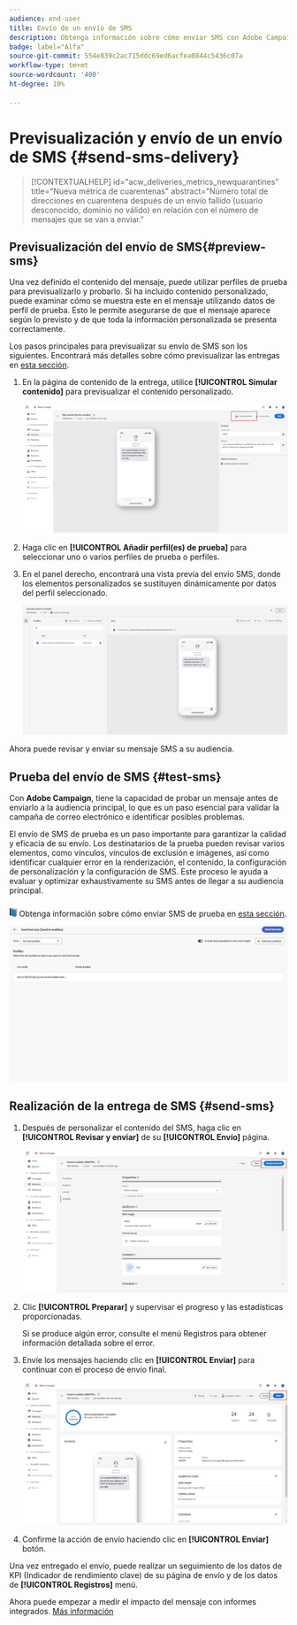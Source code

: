 ```yaml
---
audience: end-user
title: Envío de un envío de SMS
description: Obtenga información sobre cómo enviar SMS con Adobe Campaign Web
badge: label="Alfa"
source-git-commit: 554e839c2ac715ddc69ed6acfea0844c5436c07a
workflow-type: tm+mt
source-wordcount: '400'
ht-degree: 10%

---
```


# Previsualización y envío de un envío de SMS {#send-sms-delivery}

>[!CONTEXTUALHELP]
>id="acw_deliveries_metrics_newquarantines"
>title="Nueva métrica de cuarentenas"
>abstract="Número total de direcciones en cuarentena después de un envío fallido (usuario desconocido, dominio no válido) en relación con el número de mensajes que se van a enviar."

## Previsualización del envío de SMS{#preview-sms}

Una vez definido el contenido del mensaje, puede utilizar perfiles de prueba para previsualizarlo y probarlo. Si ha incluido contenido personalizado, puede examinar cómo se muestra este en el mensaje utilizando datos de perfil de prueba. Esto le permite asegurarse de que el mensaje aparece según lo previsto y de que toda la información personalizada se presenta correctamente.

Los pasos principales para previsualizar su envío de SMS son los siguientes. Encontrará más detalles sobre cómo previsualizar las entregas en [esta sección](../preview-test/preview-content.md).

1. En la página de contenido de la entrega, utilice **[!UICONTROL Simular contenido]** para previsualizar el contenido personalizado.

   ![](assets/sms_send_1.png)

1. Haga clic en **[!UICONTROL Añadir perfil(es) de prueba]** para seleccionar uno o varios perfiles de prueba o perfiles.

   <!--
    Once your test profiles are selected, click **[!UICONTROL Select]**.
    ![](assets/sms_send_2.png)
    -->

1. En el panel derecho, encontrará una vista previa del envío SMS, donde los elementos personalizados se sustituyen dinámicamente por datos del perfil seleccionado.

   ![](assets/sms_send_3.png)

Ahora puede revisar y enviar su mensaje SMS a su audiencia.

## Prueba del envío de SMS {#test-sms}

Con **Adobe Campaign**, tiene la capacidad de probar un mensaje antes de enviarlo a la audiencia principal, lo que es un paso esencial para validar la campaña de correo electrónico e identificar posibles problemas.

El envío de SMS de prueba es un paso importante para garantizar la calidad y eficacia de su envío. Los destinatarios de la prueba pueden revisar varios elementos, como vínculos, vínculos de exclusión e imágenes, así como identificar cualquier error en la renderización, el contenido, la configuración de personalización y la configuración de SMS. Este proceso le ayuda a evaluar y optimizar exhaustivamente su SMS antes de llegar a su audiencia principal.

![](../assets/do-not-localize/book.png) Obtenga información sobre cómo enviar SMS de prueba en [esta sección](../preview-test/test-deliveries.md).

![](assets/sms_send_6.png)

## Realización de la entrega de SMS {#send-sms}

1. Después de personalizar el contenido del SMS, haga clic en **[!UICONTROL Revisar y enviar]** de su **[!UICONTROL Envío]** página.

   ![](assets/sms_send_4.png)

1. Clic **[!UICONTROL Preparar]** y supervisar el progreso y las estadísticas proporcionadas.

   Si se produce algún error, consulte el menú Registros para obtener información detallada sobre el error.

1. Envíe los mensajes haciendo clic en **[!UICONTROL Enviar]** para continuar con el proceso de envío final.

   ![](assets/sms_send_5.png)

1. Confirme la acción de envío haciendo clic en **[!UICONTROL Enviar]** botón.

Una vez entregado el envío, puede realizar un seguimiento de los datos de KPI (Indicador de rendimiento clave) de su página de envío y de los datos de **[!UICONTROL Registros]** menú.

Ahora puede empezar a medir el impacto del mensaje con informes integrados. [Más información](../reporting/sms-report.md)




